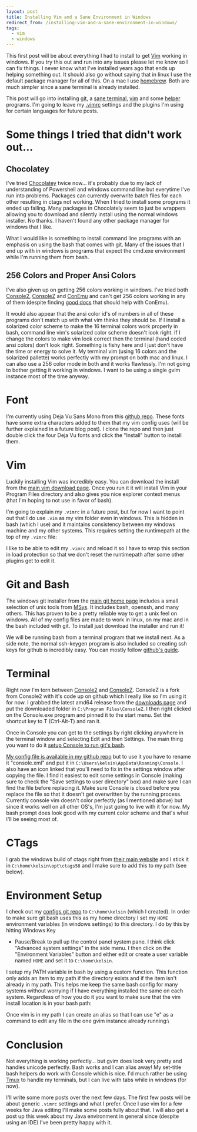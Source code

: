 ```yaml
---
layout: post
title: Installing Vim and a Sane Environment in Windows
redirect_from: /installing-vim-and-a-sane-environment-in-windows/
tags:
  - vim
  - windows
---
```


This first post will be about everything I had to install to get
[Vim](http://www.vim.org/) working in windows. If you try this out and
run into any issues please let me know so I can fix things. I never know
what I've installed years ago that ends up helping something out. It
should also go without saying that in linux I use the default package
manager for all of this. On a mac I use [homebrew](http://brew.sh/).
Both are much simpler since a sane terminal is already installed.

This post will go into installing [git](http://git-scm.com/), a [sane
terminal](https://github.com/cbucher/console),
[vim](http://www.vim.org/) and some
[helper](http://ctags.sourceforge.net/) programs. I'm going to leave my
[.vimrc](https://github.com/Kelsin/configs/blob/master/.vimrc) settings
and the plugins I'm using for certain languages for future posts.

Some things I tried that didn't work out...
===========================================

Chocolatey
----------

I've tried [Chocolatey](http://chocolatey.org/) twice now... it's
probably due to my lack of understanding of Powershell and windows
command line but everytime I've run into problems. Packages can
currently overwrite batch files for each other resulting in ctags not
working. When I tried to install some programs it ended up failing. Many
packages in Chocolately seem to just be wrappers allowing you to
download and silently install using the normal windows installer. No
thanks. I haven't found any other package manager for windows that I
like.

What I would like is something to install command line programs with an
emphasis on using the bash that comes with git. Many of the issues that
I end up with in windows is programs that expect the cmd.exe environment
while I'm running them from bash.

256 Colors and Proper Ansi Colors
---------------------------------

I've also given up on getting 256 colors working in windows. I've tried
both [Console2](http://sourceforge.net/projects/console/),
[ConsoleZ](https://github.com/cbucher/console) and
[ConEmu](https://code.google.com/p/conemu-maximus5/) and can't get 256
colors working in any of them (despite finding [good
docs](https://code.google.com/p/conemu-maximus5/wiki/Xterm256Colors)
that should help with ConEmu).

It would also appear that the ansi color id's of numbers in all of these
programs don't match up with what vim thinks they should be. If I
install a solarized color scheme to make the 16 terminal colors work
properly in bash, command line vim's solarized color scheme doesn't look
right. If I change the colors to make vim look correct then the terminal
(hand coded ansi colors) don't look right. Something is fishy here and I
just don't have the time or energy to solve it. My terminal vim (using
16 colors and the solarized pallette) works perfectly with my prompt on
both mac and linux. I can also use a 256 color mode in both and it works
flawlessly. I'm not going to bother getting it working in windows. I
want to be using a single gvim instance most of the time anyway.

Font
====

I'm currently using Deja Vu Sans Mono from this [github
repo](https://github.com/Lokaltog/powerline-fonts). These fonts have
some extra characters added to them that my vim config uses (will be
further explained in a future blog post). I clone the repo and then just
double click the four Deja Vu fonts and click the "Install" button to
install them.

Vim
===

Luckily installing Vim was incredibly easy. You can download the install
from the [main vim download page](http://www.vim.org/download.php#pc).
Once you run it it will install Vim in your Program Files directory and
also gives you nice explorer context menus (that I'm hoping to not use
in favor of bash).

I'm going to explain my `.vimrc` in a future post, but for now I want to point
out that I do use `.vim` as my vim folder even in windows. This is hidden in
bash (which I use) and it maintains consistency between my windows machine and
my other systems. This requires setting the runtimepath at the top of my
`.vimrc` file:

I like to be able to edit my `.vimrc` and reload it so I have to wrap this
section in load protection so that we don't reset the runtimepath after
some other plugins get to edit it.

Git and Bash
============

The windows git installer from the [main git home
page](http://git-scm.com/) includes a small selection of unix tools from
[MSys](http://www.mingw.org/wiki/MSYS). It includes bash, openssh, and
many others. This has proven to be a pretty reliable way to get a unix
feel on windows. All of my config files are made to work in linux, on my
mac and in the bash included with git. To install just download the
installer and run it!

We will be running bash from a terminal program that we install next. As
a side note, the normal ssh-keygen program is also included so creating
ssh keys for github is incredibly easy. You can mostly follow [github's
guide](https://help.github.com/articles/generating-ssh-keys).

Terminal
========

Right now I'm torn between
[Console2](http://sourceforge.net/projects/console/) and
[ConsoleZ](https://github.com/cbucher/console). ConsoleZ is a fork from
Console2 with it's code up on github which I really like so I'm using it
for now. I grabbed the latest amd64 release from the [downloads
page](https://github.com/cbucher/console/wiki/Downloads) and put the
downloaded folder in `C:\Program Files\ConsoleZ`. I then right clicked
on the Console.exe program and pinned it to the start menu. Set the
shortcut key to T (Ctrl-Alt-T) and ran it.

Once in Console you can get to the settings by right clicking anywhere
in the terminal window and selecting Edit and then Settings. The main
thing you want to do it [setup Console to run git's
bash](http://code.logos.com/blog/2011/06/git_bash_in_console2.html).

[My config file is available in my github repo](https://github.com/Kelsin/configs/blob/master/.console.xml)
but to use it you have to rename it "console.xml" and put it in
`C:\Users\kelsin\AppData\Roaming\Console`. I also have an icon linked that
you'll need to fix in the settings window after copying the file. I find it
easiest to edit some settings in Console (making sure to check the "Save
settings to user directory" box) and make sure I can find the file before
replacing it. Make sure Console is closed before you replace the file so that it
doesn't get overwritten by the running process. Currently console vim doesn't
color perfectly (as I mentioned above) but since it works well on all other
OS's, I'm just going to live with it for now. My bash prompt does look good with
my current color scheme and that's what I'll be seeing most of.

CTags
=====

I grab the windows build of ctags right from [their main
website](http://ctags.sourceforge.net/) and I stick it in
`C:\home\kelsin\opt\ctags58` and I make sure to add this to my path
(see below).

Environment Setup
=================

I check out my [configs git repo](https://github.com/Kelsin/configs) to
`C:\home\kelsin` (which I created). In order to make sure git bash
uses this as my home directory I set my `HOME` environment variables (in
windows settings) to this directory. I do by this by hitting Windows Key
+ Pause/Break to pull up the control panel system pane. I think click "Advanced
system settings" in the side menu. I then click on the "Environment Variables"
button and either edit or create a user variable named `HOME` and set it to
`C:\home\kelsin`.

I setup my PATH variable in bash by using a custom function. This
function only adds an item to my path if the directory exists and if the
item isn't already in my path. This helps me keep the same bash config
for many systems without worrying if I have everything installed the
same on each system. Regardless of how you do it you want to make sure
that the vim install location is in your bash path:

Once vim is in my path I can create an alias so that I can use "e" as a
command to edit any file in the one gvim instance already running:\

Conclusion
==========

Not everything is working perfectly... but gvim does look very pretty
and handles unicode perfectly. Bash works and I can alias away! My
set-title bash helpers do work with Console which is nice. I'd much
rather be using [Tmux](http://tmux.sourceforge.net/) to handle my
terminals, but I can live with tabs while in windows (for now).

I'll write some more posts over the next few days. The first few posts
will be about generic `.vimrc` settings and what I prefer. Once I use vim
for a few weeks for Java editing I'll make some posts fully about that.
I will also get a post up this week about my Java environment in general
since (despite using an IDE) I've been pretty happy with it.
